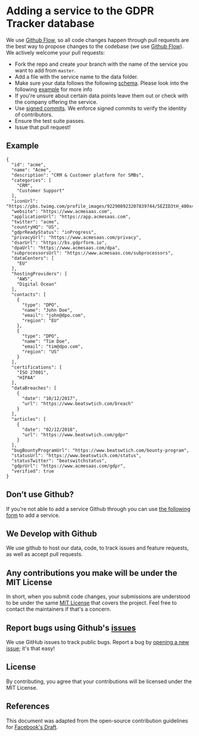 # Adding a service to the GDPR Tracker database

We use [Github Flow](https://guides.github.com/introduction/flow/index.html), so all code changes happen through pull requests
are the best way to propose changes to the codebase (we use [Github Flow](https://guides.github.com/introduction/flow/index.html)). We actively welcome your pull requests:

- Fork the repo and create your branch with the name of the service you want to add from `master`.
- Add a file with the service name to the data folder.
- Make sure your data follows the following [schema](https://github.com/privacyradius/gdpr-tracker/blob/master/schema.json). Please look into the following [example](https://github.com/privacyradius/gdpr-tracker/blob/master/example.json) for more info
- If you're unsure about certain data points leave them out or check with the company offering the service.
-  Use [signed commits](https://help.github.com/articles/signing-commits-with-gpg/). We enforce signed commits to verify the identity of contributors.
- Ensure the test suite passes.
- Issue that pull request!

## Example

```
{
  "id": "acme",
  "name": "Acme",
  "description": "CRM & Customer platform for SMBs",
  "categories": [
    "CRM", 
    "Customer Support"
  ],
  "iconUrl": "https://pbs.twimg.com/profile_images/922908923207839744/5EZID3tH_400x400.jpg",
  "website": "https://www.acmesaas.com",
  "applicationUrl": "https://app.acmesaas.com",    
  "twitter": "acme",
  "countryHQ": "US",
  "gdprReadyStatus": "inProgress",
  "privacyUrl": "https://www.acmesaas.com/privacy",
  "dsarUrl": "https://bs.gdprform.io",
  "dpaUrl": "https://www.acmesaas.com/dpa",
  "subprocessorsUrl": "https://www.acmesaas.com/subprocessors",
  "dataCenters": [
    "EU"
  ],
  "hostingProviders": [
    "AWS", 
    "Digital Ocean"
  ],
  "contacts": [
    {
      "type": "DPO",
      "name": "John Doe",
      "email": "john@dpo.com",
      "region": "EU"
    }, 
    {
      "type": "DPO",
      "name": "Tim Doe",
      "email": "tim@dpo.com",
      "region": "US"
    }
  ],
  "certifications": [
    "ISO 27001", 
    "HIPAA"
  ],
  "dataBreaches": [
    {
      "date": "10/12/2017",
      "url": "https://www.beatswtich.com/breach"
    }
  ],
  "articles": [
    {
      "date": "02/12/2018",
      "url": "https://www.beatswtich.com/gdpr"
    }
  ],
  "bugBountyProgramUrl": "https://www.beatswtich.com/bounty-program",
  "statusUrl": "https://www.beatswtich.com/status",
  "statusTwitter": "beatswitchstatus",
  "gdprUrl": "https://www.acmesaas.com/gdpr",
  "verified": true
}
```

## Don’t use Github?

If you're not able to add a service Github through you can use [the following form](https://docs.google.com/forms/d/e/1FAIpQLScVfEdJE1rg_9D3f_S4AiELNm71n5QNV4i5ne9LHuaLeaFASw/viewform) to add a service. 

## We Develop with Github

We use github to host our data, code, to track issues and feature requests, as well as accept pull requests.

## Any contributions you make will be under the MIT License

In short, when you submit code changes, your submissions are understood to be under the same [MIT License](http://choosealicense.com/licenses/mit/) that covers the project. Feel free to contact the maintainers if that's a concern.

## Report bugs using Github's [issues](https://github.com/privacyradius/gdpr-tracker/issues)

We use GitHub issues to track public bugs. Report a bug by [opening a new issue](https://github.com/privacyradius/gdpr-tracker/issues); it's that easy!

## License

By contributing, you agree that your contributions will be licensed under the MIT License.

## References

This document was adapted from the open-source contribution guidelines for [Facebook's Draft](https://github.com/facebook/draft-js/blob/a9316a723f9e918afde44dea68b5f9f39b7d9b00/CONTRIBUTING.md).
